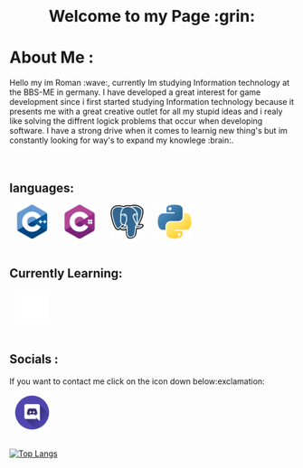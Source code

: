 <br>

<dev align="center">
    <h1><b>Welcome to my Page :grin:</b></h1>
</dev>

<h1><b> About Me :</b></h1>
Hello my im Roman :wave:, currently Im studying Information technology at the BBS-ME in germany. I have developed a great interest for game development since i first started studying Information technology because it presents me with a great creative outlet for all my stupid ideas and i realy like solving the diffrent logick problems that occur when developing software. I have a strong drive when it comes to learnig new thing's but im constantly looking for way's to expand my knowlege :brain:.
<br>
<br>

<!-- <h1><b>My Skills:</b></h1> -->
<br>
<h2><b>languages:</b></h2>
<div align = "left" >
    <img height="60" src="img/c-.png" hspace="10">
    <img height="60" src="img/c-sharp.png" hspace="10">
    <img height="60" src="img/postgre.png" hspace="10">
    <img height="60" src="img/python.png" hspace="10">
</div>
<br>

<h2><b>Currently Learning:</b></h2>
<div aling = "left">
    <img height="60" src="img/unity.png" hspace="10">
</dif>
<br>
<br>

<h2><b>Socials :</b></h2>
If you want to contact me click on the icon down below:exclamation:
<br>
<br>

<div aling = "left">
    <a href="https://discordapp.com/users/435485227025170442/"><img height="60" src="img/discord.png" hspace="10"></a>
</dif>
<br>
<br>

[![Top Langs](https://github-readme-stats.vercel.app/api/top-langs/?username=WachsamesWiesel&theme=codeSTACKr&layout=compact)](https://github.com/anuraghazra/github-readme-stats)
